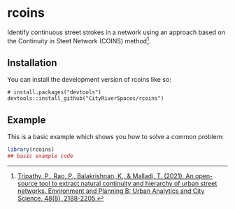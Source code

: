 
# rcoins

<!-- badges: start -->
<!-- badges: end -->

Identify continuous street strokes in a network using an approach based on the Continuity in Steet Network (COINS) method[^1].

[^1]: [Tripathy, P., Rao, P., Balakrishnan, K., & Malladi, T. (2021). An open-source tool to extract natural continuity and hierarchy of urban street networks. Environment and Planning B: Urban Analytics and City Science, 48(8), 2188-2205.][coins]

[coins]: http://dx.doi.org/10.1177/2399808320967680

## Installation

You can install the development version of rcoins like so:

```{r}
# install.packages("devtools")
devtools::install_github("CityRiverSpaces/rcoins")
```

## Example

This is a basic example which shows you how to solve a common problem:

``` r
library(rcoins)
## basic example code
```

